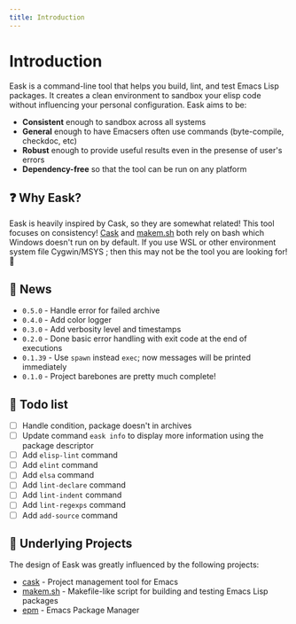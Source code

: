 ```yaml
---
title: Introduction
---
```


# Introduction

Eask is a command-line tool that helps you build, lint, and test Emacs Lisp
packages. It creates a clean environment to sandbox your elisp code without
influencing your personal configuration. Eask aims to be:

* **Consistent** enough to sandbox across all systems
* **General** enough to have Emacsers often use commands (byte-compile, checkdoc, etc)
* **Robust** enough to provide useful results even in the presense of user's errors
* **Dependency-free** so that the tool can be run on any platform

## ❓ Why Eask?

Eask is heavily inspired by Cask, so they are somewhat related! This tool focuses
on consistency! [Cask]() and [makem.sh]() both rely on bash which Windows doesn't
run on by default. If you use WSL or other environment system file Cygwin/MSYS
; then this may not be the tool you are looking for! 👀

## 📰 News

* `0.5.0` - Handle error for failed archive
* `0.4.0` - Add color logger
* `0.3.0` - Add verbosity level and timestamps
* `0.2.0` - Done basic error handling with exit code at the end of executions
* `0.1.39` - Use `spawn` instead `exec`; now messages will be printed immediately
* `0.1.0` - Project barebones are pretty much complete!

## 📝 Todo list

- [ ] Handle condition, package doesn't in archives
- [ ] Update command `eask info` to display more information using the package descriptor
- [ ] Add `elisp-lint` command
- [ ] Add `elint` command
- [ ] Add `elsa` command
- [ ] Add `lint-declare` command
- [ ] Add `lint-indent` command
- [ ] Add `lint-regexps` command
- [ ] Add `add-source` command

## 📂 Underlying Projects

The design of Eask was greatly influenced by the following projects:

* [cask](https://github.com/cask/cask) - Project management tool for Emacs
* [makem.sh](https://github.com/alphapapa/makem.sh) - Makefile-like script for building and testing Emacs Lisp packages
* [epm](https://github.com/xuchunyang/epm) - Emacs Package Manager
